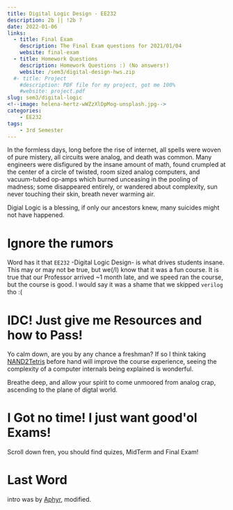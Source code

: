 ```yaml
---
title: Digital Logic Design - EE232
description: 2b || !2b ?
date: 2022-01-06
links:
  - title: Final Exam
    description: The Final Exam questions for 2021/01/04
    website: final-exam
  - title: Homework Questions
    description: Homework Questions :) (No answers!)
    website: /sem3/digital-design-hws.zip
  #- title: Project
    #description: PDF file for my project, got me 100%
    #website: project.pdf
slug: sem3/digital-logic
<!--image: helena-hertz-wWZzXlDpMog-unsplash.jpg-->
categories:
    - EE232
tags:
    - 3rd Semester
---
```


In the formless days, long before the rise of internet, all spells
were woven of pure mistery, all circuits were analog, and death
was common. Many engineers were disfigured by the insane amount of
math, found crumpled at the center of a circle of twisted, room sized
analog computers, and vacuum-tubed op-amps which burned unceasing in
the pooling of  madness; some disappeared entirely, or wandered about
complexity, sun never touching their skin, breath never warming air.

Digial Logic is a blessing, if only our ancestors knew, many suicides
might not have happened.

# Ignore the rumors
Word has it that `EE232` -Digital Logic Design- is what drives
students insane. This may or may not be true, but we(/I) know that it was
a fun course. It is true that our Professor arrived ~1 month late, and
we speed ran the course, but the course is good. I would say it was a
shame that we skipped `verilog` tho :(

# IDC! Just give me Resources and how to Pass!
Yo calm down, are you by any chance a freshman? If so I think taking
[NAND2Tetris](https://www.nand2tetris.org/) before hand will improve
the course experience, seeing the complexity of a computer internals
being explained is wonderful.  

Breathe deep, and allow your spirit to come unmoored from 
analog crap, ascending to the plane of digtal world.

# I Got no time! I just want good'ol Exams!
Scroll down fren, you should find quizes, MidTerm and Final Exam!

# Last Word
intro was by [Aphyr](https://aphyr.com/posts/342-typing-the-technical-interview), modified.


